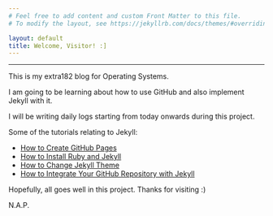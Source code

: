 ```yaml
---
# Feel free to add content and custom Front Matter to this file.
# To modify the layout, see https://jekyllrb.com/docs/themes/#overriding-theme-defaults

layout: default
title: Welcome, Visitor! :]
---
```

-----




This is my extra182 blog for Operating Systems.

I am going to be learning about how to use GitHub and also implement Jekyll with it.

I will be writing daily logs starting from today onwards during this project.


<!-- ### Logs
- [Log Day 1](2018/12/28/log.html)
- [Log Day 2](2018/12/29/log.html)
- [Log Day 3](2018/12/30/log.html) -->
Some of the tutorials relating to Jekyll:
- [How to Create GitHub Pages](tutorials/2019-01-09-GitHubPages.html)
- [How to Install Ruby and Jekyll](tutorials/2019-01-09-RubyandJekyllInstallation.html)
- [How to Change Jekyll Theme](tutorials/ChangeJekyllTheme.html)
- [How to Integrate Your GitHub Repository with Jekyll](tutorials/CommandsUsingJekyll.html)







Hopefully, all goes well in this project.
Thanks for visiting :)

N.A.P.
